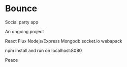 # Bounce

Social party app

An ongoing project

React Flux Nodejs/Express Mongodb
socket.io webapack 

npm install and run on localhost:8080

Peace
